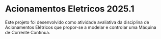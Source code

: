 # Acionamentos Eletricos 2025.1

Este projeto foi desenvolvido como atividade avaliativa da disciplina de Acionamentos Elétricos que propor-se a modelar e controlar uma Máquina de Corrente Contínua.
